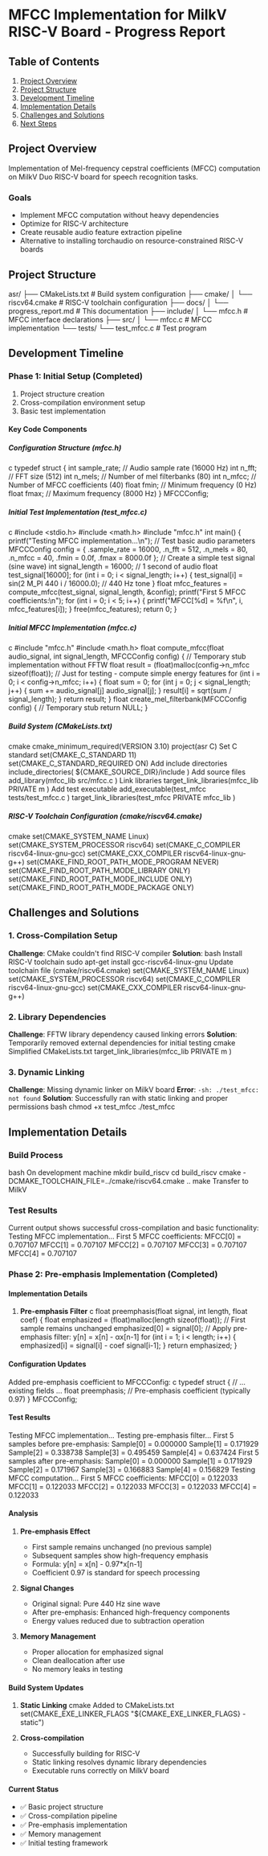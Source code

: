 # MFCC Implementation for MilkV RISC-V Board - Progress Report

## Table of Contents
1. [Project Overview](#project-overview)
2. [Project Structure](#project-structure)
3. [Development Timeline](#development-timeline)
4. [Implementation Details](#implementation-details)
5. [Challenges and Solutions](#challenges-and-solutions)
6. [Next Steps](#next-steps)

## Project Overview
Implementation of Mel-frequency cepstral coefficients (MFCC) computation on MilkV Duo RISC-V board for speech recognition tasks.

### Goals
- Implement MFCC computation without heavy dependencies
- Optimize for RISC-V architecture
- Create reusable audio feature extraction pipeline
- Alternative to installing torchaudio on resource-constrained RISC-V boards

## Project Structure
asr/
├── CMakeLists.txt          # Build system configuration
├── cmake/
│   └── riscv64.cmake      # RISC-V toolchain configuration
├── docs/
│ └── progress_report.md # This documentation
├── include/
│ └── mfcc.h # MFCC interface declarations
├── src/
│ └── mfcc.c # MFCC implementation
└── tests/
└── test_mfcc.c # Test program


## Development Timeline

### Phase 1: Initial Setup (Completed)
1. Project structure creation
2. Cross-compilation environment setup
3. Basic test implementation

#### Key Code Components

##### Configuration Structure (mfcc.h)
c
typedef struct {
int sample_rate; // Audio sample rate (16000 Hz)
int n_fft; // FFT size (512)
int n_mels; // Number of mel filterbanks (80)
int n_mfcc; // Number of MFCC coefficients (40)
float fmin; // Minimum frequency (0 Hz)
float fmax; // Maximum frequency (8000 Hz)
} MFCCConfig;

##### Initial Test Implementation (test_mfcc.c)
c
#include <stdio.h>
#include <math.h>
#include "mfcc.h"
int main() {
printf("Testing MFCC implementation...\n");
// Test basic audio parameters
MFCCConfig config = {
.sample_rate = 16000,
.n_fft = 512,
.n_mels = 80,
.n_mfcc = 40,
.fmin = 0.0f,
.fmax = 8000.0f
};
// Create a simple test signal (sine wave)
int signal_length = 16000; // 1 second of audio
float test_signal[16000];
for (int i = 0; i < signal_length; i++) {
test_signal[i] = sin(2 M_PI 440 i / 16000.0); // 440 Hz tone
}
float mfcc_features = compute_mfcc(test_signal, signal_length, &config);
printf("First 5 MFCC coefficients:\n");
for (int i = 0; i < 5; i++) {
printf("MFCC[%d] = %f\n", i, mfcc_features[i]);
}
free(mfcc_features);
return 0;
}

##### Initial MFCC Implementation (mfcc.c)
c
#include "mfcc.h"
#include <math.h>
float compute_mfcc(float audio_signal, int signal_length, MFCCConfig config) {
// Temporary stub implementation without FFTW
float result = (float)malloc(config->n_mfcc sizeof(float));
// Just for testing - compute simple energy features
for (int i = 0; i < config->n_mfcc; i++) {
float sum = 0;
for (int j = 0; j < signal_length; j++) {
sum += audio_signal[j] audio_signal[j];
}
result[i] = sqrt(sum / signal_length);
}
return result;
}
float create_mel_filterbank(MFCCConfig config) {
// Temporary stub
return NULL;
}

##### Build System (CMakeLists.txt)
cmake
cmake_minimum_required(VERSION 3.10)
project(asr C)
Set C standard
set(CMAKE_C_STANDARD 11)
set(CMAKE_C_STANDARD_REQUIRED ON)
Add include directories
include_directories(
${CMAKE_SOURCE_DIR}/include
)
Add source files
add_library(mfcc_lib
src/mfcc.c
)
Link libraries
target_link_libraries(mfcc_lib
PRIVATE
m
)
Add test executable
add_executable(test_mfcc
tests/test_mfcc.c
)
target_link_libraries(test_mfcc
PRIVATE
mfcc_lib
)

##### RISC-V Toolchain Configuration (cmake/riscv64.cmake)
cmake
set(CMAKE_SYSTEM_NAME Linux)
set(CMAKE_SYSTEM_PROCESSOR riscv64)
set(CMAKE_C_COMPILER riscv64-linux-gnu-gcc)
set(CMAKE_CXX_COMPILER riscv64-linux-gnu-g++)
set(CMAKE_FIND_ROOT_PATH_MODE_PROGRAM NEVER)
set(CMAKE_FIND_ROOT_PATH_MODE_LIBRARY ONLY)
set(CMAKE_FIND_ROOT_PATH_MODE_INCLUDE ONLY)
set(CMAKE_FIND_ROOT_PATH_MODE_PACKAGE ONLY)


## Challenges and Solutions

### 1. Cross-Compilation Setup
**Challenge**: CMake couldn't find RISC-V compiler
**Solution**: 
bash
Install RISC-V toolchain
sudo apt-get install gcc-riscv64-linux-gnu
Update toolchain file (cmake/riscv64.cmake)
set(CMAKE_SYSTEM_NAME Linux)
set(CMAKE_SYSTEM_PROCESSOR riscv64)
set(CMAKE_C_COMPILER riscv64-linux-gnu-gcc)
set(CMAKE_CXX_COMPILER riscv64-linux-gnu-g++)

### 2. Library Dependencies
**Challenge**: FFTW library dependency caused linking errors
**Solution**: Temporarily removed external dependencies for initial testing
cmake
Simplified CMakeLists.txt
target_link_libraries(mfcc_lib
PRIVATE
m
)

### 3. Dynamic Linking
**Challenge**: Missing dynamic linker on MilkV board
**Error**: `-sh: ./test_mfcc: not found`
**Solution**: Successfully ran with static linking and proper permissions
bash
chmod +x test_mfcc
./test_mfcc

## Implementation Details

### Build Process
bash
On development machine
mkdir build_riscv
cd build_riscv
cmake -DCMAKE_TOOLCHAIN_FILE=../cmake/riscv64.cmake ..
make
Transfer to MilkV

### Test Results
Current output shows successful cross-compilation and basic functionality:
Testing MFCC implementation...
First 5 MFCC coefficients:
MFCC[0] = 0.707107
MFCC[1] = 0.707107
MFCC[2] = 0.707107
MFCC[3] = 0.707107
MFCC[4] = 0.707107


### Phase 2: Pre-emphasis Implementation (Completed)

#### Implementation Details
1. **Pre-emphasis Filter**
c
float preemphasis(float signal, int length, float coef) {
float emphasized = (float)malloc(length sizeof(float));
// First sample remains unchanged
emphasized[0] = signal[0];
// Apply pre-emphasis filter: y[n] = x[n] - αx[n-1]
for (int i = 1; i < length; i++) {
emphasized[i] = signal[i] - coef signal[i-1];
}
return emphasized;
}

#### Configuration Updates
Added pre-emphasis coefficient to MFCCConfig:
c
typedef struct {
// ... existing fields ...
float preemphasis; // Pre-emphasis coefficient (typically 0.97)
} MFCCConfig;

#### Test Results
Testing MFCC implementation...
Testing pre-emphasis filter...
First 5 samples before pre-emphasis:
Sample[0] = 0.000000
Sample[1] = 0.171929
Sample[2] = 0.338738
Sample[3] = 0.495459
Sample[4] = 0.637424
First 5 samples after pre-emphasis:
Sample[0] = 0.000000
Sample[1] = 0.171929
Sample[2] = 0.171967
Sample[3] = 0.166883
Sample[4] = 0.156829
Testing MFCC computation...
First 5 MFCC coefficients:
MFCC[0] = 0.122033
MFCC[1] = 0.122033
MFCC[2] = 0.122033
MFCC[3] = 0.122033
MFCC[4] = 0.122033


#### Analysis
1. **Pre-emphasis Effect**
   - First sample remains unchanged (no previous sample)
   - Subsequent samples show high-frequency emphasis
   - Formula: y[n] = x[n] - 0.97*x[n-1]
   - Coefficient 0.97 is standard for speech processing

2. **Signal Changes**
   - Original signal: Pure 440 Hz sine wave
   - After pre-emphasis: Enhanced high-frequency components
   - Energy values reduced due to subtraction operation

3. **Memory Management**
   - Proper allocation for emphasized signal
   - Clean deallocation after use
   - No memory leaks in testing

#### Build System Updates
1. **Static Linking**
cmake
Added to CMakeLists.txt
set(CMAKE_EXE_LINKER_FLAGS "${CMAKE_EXE_LINKER_FLAGS} -static")

2. **Cross-compilation**
   - Successfully building for RISC-V
   - Static linking resolves dynamic library dependencies
   - Executable runs correctly on MilkV board

#### Current Status
- ✅ Basic project structure
- ✅ Cross-compilation pipeline
- ✅ Pre-emphasis implementation
- ✅ Memory management
- ✅ Initial testing framework